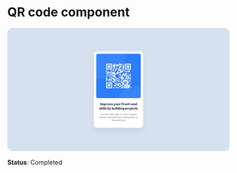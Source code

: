 # QR code component

<img src="./design/desktop-design.jpg" style="border-radius: 12px"/>

**Status**: Completed